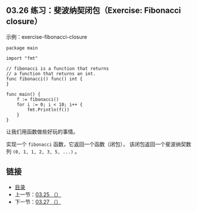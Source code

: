 ## 03.26 练习：斐波纳契闭包（Exercise: Fibonacci closure）

示例：exercise-fibonacci-closure

    package main

    import "fmt"

    // fibonacci is a function that returns
    // a function that returns an int.
    func fibonacci() func() int {
    }

    func main() {
    	f := fibonacci()
    	for i := 0; i < 10; i++ {
    		fmt.Println(f())
    	}
    }

让我们用函数做些好玩的事情。

实现一个 `fibonacci` 函数，它返回一个函数（闭包）， 该闭包返回一个斐波纳契数列 `(0, 1, 1, 2, 3, 5, ...)` 。

## 链接
* [目录](https://github.com/gnefiy/go-zh/blob/master/tour/directory.md)
* 上一节：[03.25 （）](https://github.com/gnefiy/go-zh/blob/master/tour/03.25.md)
* 下一节：[03.27 （）](https://github.com/gnefiy/go-zh/blob/master/tour/03.27.md)
